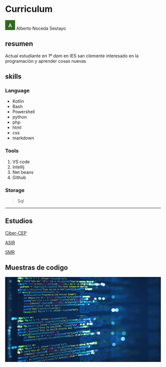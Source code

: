 # Curriculum


![foto propia](img\foto.png) Alberto Noceda Sestayo

## resumen

Actual estudiante en *1º dam* en IES san clemente interesado en la programación y aprender cosas nuevas

## skills

### Language
- Kotlin
- Bash
- Powershell
- python
- php
- html
- css
- markdown

### Tools
1. VS code
2. Intellij
3. Net beans
4. Github

### Storage 
> Sql


---

## Estudios
[Ciber-CEP ](https://www.iessanclemente.net/ciberseguridade/)

[ASIR](https://www.iessanclemente.net/oferta-educativa/presencial/ciclo-superior-de-administracion-de-sistemas-informaticos-en-rede/)

[SMR](https://www.iessanclemente.net/oferta-educativa/presencial/ciclo-medio-de-sistemas-microinformaticos-e-redes/)

## Muestras de codigo
[![foto enlace a muestra](img\foto2.jpg)](muestra.md)